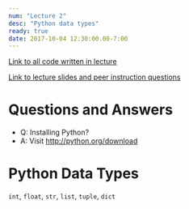 ```yaml
---
num: "Lecture 2"
desc: "Python data types"
ready: true
date: 2017-10-04 12:30:00.00-7:00
---
```



[Link to all code written in lecture](https://github.com/ucsb-cs8-f17/cs8-f17-lecture-code)


[Link to lecture slides and peer instruction questions](https://drive.google.com/drive/folders/0BxIvQwpl4ocoRy1Pa041SThLUFU?usp=sharing)


# Questions and Answers

* Q: Installing Python?
* A: Visit http://python.org/download

   
# Python Data Types

`int`, `float`, `str`, `list`, `tuple`, `dict`

